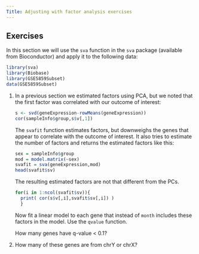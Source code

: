 ```yaml
---
Title: Adjusting with factor analysis exercises
---
```


## Exercises

In this section we will use the `sva` function in the `sva` package (available from Bioconductor) and apply it to the following data:


```r
library(sva)
library(Biobase)
library(GSE5859Subset)
data(GSE5859Subset)
```

1. In a previous section we estimated factors using PCA, but we noted that the first factor was correlated with our outcome of interest: 

    
    ```r
    s <- svd(geneExpression-rowMeans(geneExpression))
    cor(sampleInfo$group,s$v[,1])
    ```

    The `svafit` function estimates factors, but downweighs the genes that appear to correlate with the outcome of interest. It also tries to estimate the number of factors and returns the estimated factors like this:

    
    ```r
    sex = sampleInfo$group
    mod = model.matrix(~sex)
    svafit = sva(geneExpression,mod)
    head(svafit$sv)
    ```

    The resulting estimated factors are not that different from the PCs.
    
    
    ```r
    for(i in 1:ncol(svafit$sv)){
      print( cor(s$v[,i],svafit$sv[,i]) )
      }
    ```


    Now fit a linear model to each gene that instead of `month` includes these factors in the model. Use the `qvalue` function. 
    
    How many genes have q-value < 0.1?



2. How many of these genes are from chrY or chrX?



